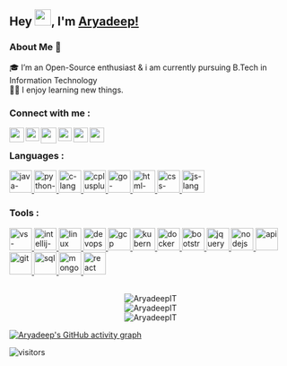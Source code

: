 <!-- Heading -->
## Hey <img src="https://github.com/TheDudeThatCode/TheDudeThatCode/blob/master/Assets/Hi.gif" width="29px">, I'm [Aryadeep!](https://AryadeepIT.github.io) 

<!-- About Me Section -->
### About Me 🚀
🎓 I’m an Open-Source enthusiast & i am currently pursuing B.Tech in Information Technology </br>
👨‍💻 I enjoy learning new things. 
</br>

<!-- Contact Section -->
<h3 align="left">Connect with me :</h3>
<a href="https://twitter.com/AryadeepIT">
  <img align="left" width="26px" src="https://cdn-icons-png.flaticon.com/512/2111/2111688.png" /></a>
<a href="https://www.linkedin.com/in/AryadeepIT">
  <img align="left" width="24px" src="https://cdn-icons.flaticon.com/png/512/3128/premium/3128329.png?token=exp=1643616729~hmac=f2785a1771d38cc5ad816b58756704a5"  /></a>
<a href="mailto:aryadeepit@gmail.com">
  <img align="left" width="28px"src="https://cdn-icons-png.flaticon.com/512/5968/5968534.png" /></a>
<a href="http://dev.to/AryadeepIT">
  <img align="left" width="24px" src="https://cdn-icons-png.flaticon.com/512/2297/2297885.png" /></a>
<a href="https://www.instagram.com/AryadeepIT/">
  <img align="left" width="26px" src="https://cdn-icons-png.flaticon.com/512/1409/1409946.png" /></a>
<a href="https://AryadeepIT.github.io">
  <img align="left" width="26px" src="https://cdn-icons-png.flaticon.com/512/431/431979.png" /></a>


</br>
<!-- Coding language and Tools Section -->
<h3 align="left">Languages :</h3>
<p align="left">
<a href="https://www.java.com/en/download/help/whatis_java.html" target="_blank" rel="noreferrer"> <img src="https://cdn-icons-png.flaticon.com/512/226/226777.png" alt="java-language" width="40" height="40"/> </a>
<a href="https://www.python.org/" target="_blank" rel="noreferrer"> <img src="https://img.icons8.com/color/344/python--v1.png" alt="python-language" width="40" height="40"/> </a>
<a href="https://devdocs.io/c/" target="_blank" rel="noreferrer"> <img src="https://img.icons8.com/color/344/c-programming.png" alt="c-language" width="40" height="40"/> </a>
<a href="http://www.cplusplus.org/" target="_blank" rel="noreferrer"> <img src="https://img.icons8.com/color/344/c-plus-plus-logo.png" alt="cplusplus-language" width="40" height="40"/> </a>
<a href="https://go.dev/" target="_blank" rel="noreferrer"> <img src="https://go.dev/images/go-logo-white.svg" alt="go-language" width="40" height="40"/> </a>
<a href="https://www.w3schools.com/html/default.asp" target="_blank" rel="noreferrer"> <img src="https://img.icons8.com/color/344/html-5--v1.png" alt="html-markup-language" width="40" height="40"/> </a>
<a href="https://www.w3schools.com/css/" target="_blank" rel="noreferrer"> <img src="https://img.icons8.com/color/344/css3.png" alt="css-language" width="40" height="40"/> </a>
<a href="https://www.w3schools.com/js/default.asp" target="_blank" rel="noreferrer"> <img src="https://img.icons8.com/color/344/javascript--v1.png" alt="js-language" width="40" height="40"/> </a></p>

<!-- Coding language and Tools Section -->
<h3 align="left">Tools :</h3>
<p align="left">
<a href="https://code.visualstudio.com/" target="_blank" rel="noreferrer"> <img src="https://img.icons8.com/color/344/visual-studio-code-2019.png" alt="vs-code" width="40" height="40"/> </a>
<a href="https://www.jetbrains.com/idea/" target="_blank" rel="noreferrer"> <img src="https://img.icons8.com/color/344/intellij-idea.png" alt="intellij-idea" width="40" height="40"/> </a>
<a href="https://www.linux.org/" target="_blank" rel="noreferrer"> <img src="https://img.icons8.com/color/344/linux--v1.png" alt="linux" width="40" height="40"/> </a>
<a href="https://devops.com/" target="_blank" rel="noreferrer"> <img src="https://cdn-icons.flaticon.com/png/512/5687/premium/5687273.png?token=exp=1643625185~hmac=aa3602a8f160ce3069694817a35c7221" alt="devops" width="40" height="40"/> </a>
<a href="https://cloud.google.com/" target="_blank" rel="noreferrer"> <img src="https://img.icons8.com/color/344/google-cloud.png" alt="gcp" width="40" height="40"/> </a>
<a href="https://kubernetes.io/" target="_blank" rel="noreferrer"> <img src="https://img.icons8.com/color/344/kubernetes.png" alt="kubernetes" width="40" height="40"/> </a>
<a href="https://www.docker.com/" target="_blank" rel="noreferrer"> <img src="https://cdn-icons-png.flaticon.com/512/5969/5969059.png" alt="docker" width="40" height="40"/> </a>
<a href="https://getbootstrap.com/" target="_blank" rel="noreferrer"> <img src="https://img.icons8.com/color/344/bootstrap.png" alt="bootstrap" width="40" height="40"/> </a>
<a href="https://jquery.com/" target="_blank" rel="noreferrer"> <img src="https://cdn.iconscout.com/icon/free/png-256/jquery-7-1175152.png" alt="jquery" width="40" height="40"/> </a>
<a href="https://nodejs.org/en/about/" target="_blank" rel="noreferrer"> <img src="https://cdn.iconscout.com/icon/free/png-256/node-js-1174925.png" alt="nodejs" width="40" height="40"/> </a>
<a href="https://en.wikipedia.org/wiki/API" target="_blank" rel="noreferrer"> <img src="https://img.icons8.com/external-becris-flat-becris/344/external-api-fintech-becris-flat-becris.png" alt="api" width="40" height="40"/> </a>
<a href="https://git-scm.com/" target="_blank" rel="noreferrer"> <img src="https://img.icons8.com/color/344/git.png" alt="git" width="40" height="40"/> </a>
<a href="https://www.w3schools.com/sql/" target="_blank" rel="noreferrer"> <img src="https://img.icons8.com/external-soft-fill-juicy-fish/344/external-sql-coding-and-development-soft-fill-soft-fill-juicy-fish.png" alt="sql" width="40" height="40"/> </a>
<a href="https://www.mongodb.com/" target="_blank" rel="noreferrer"> <img src="https://img.icons8.com/color/344/mongodb.png" alt="mongodb" width="40" height="40"/> </a>
<a href="https://reactjs.org/" target="_blank" rel="noreferrer"> <img src="https://cdn.iconscout.com/icon/free/png-256/react-4-1175110.png" alt="react" width="40" height="40"/> </a>
</p>
</br>



<center><img align="center" src="https://github-readme-stats.vercel.app/api/top-langs?username=AryadeepIT&show_icons=true&locale=en&layout=compact&theme=tokyonight" alt="AryadeepIT" /></center>
<center><img align="center" src="https://github-readme-stats.vercel.app/api?username=AryadeepIT&show_icons=true&locale=en&theme=tokyonight" alt="AryadeepIT" /></center>
<center><img align="center" src="https://github-readme-streak-stats.herokuapp.com/?user=AryadeepIT&&theme=tokyonight" alt="AryadeepIT" /></p></center>

[![Aryadeep's GitHub activity graph](https://activity-graph.herokuapp.com/graph?username=AryadeepIT&&theme=xcode)](https://github.com/AryadeepIT)

![visitors](https://visitor-badge.laobi.icu/badge?page_id=AryadeepIT.AryadeepIT)
